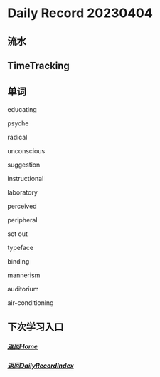 
Daily Record 20230404
=====================

## 流水



## TimeTracking



## 单词

educating

psyche

radical

unconscious

suggestion

instructional

laboratory

perceived

peripheral

set out

typeface

binding

mannerism

auditorium

air-conditioning



## 下次学习入口



##### [返回Home](../../../README.md)



##### [返回DailyRecordIndex](../index.md)


